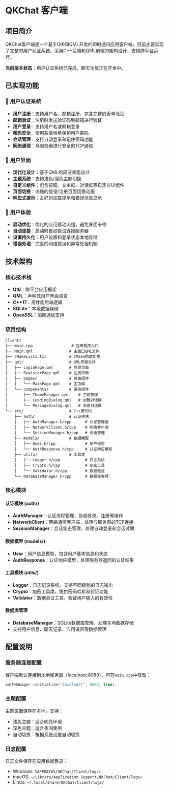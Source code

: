 # QKChat 客户端

## 项目简介

QKChat客户端是一个基于Qt6和QML开发的即时通讯应用客户端，目前主要实现了完整的用户认证系统。采用C++后端和QML前端的架构设计，支持跨平台运行。

**当前版本状态**：用户认证系统已完成，聊天功能正在开发中。

## 已实现功能

### 🔐 用户认证系统
- **用户注册**：支持用户名、邮箱注册，包含完整的表单验证
- **邮箱验证**：注册时发送验证码到邮箱进行验证
- **用户登录**：支持用户名或邮箱登录
- **密码安全**：使用盐值哈希保护用户密码
- **会话管理**：支持自动登录和记住密码功能
- **网络通信**：与服务器进行安全的TCP通信

### 🎨 用户界面
- **现代化设计**：基于QML的简洁界面设计
- **主题系统**：支持浅色/深色主题切换
- **自定义组件**：包含按钮、文本框、对话框等自定义UI组件
- **页面切换**：流畅的登录/注册页面切换动画
- **响应式提示**：友好的加载提示和错误消息显示

### 📱 用户体验
- **启动优化**：优化的应用启动流程，避免界面卡顿
- **自动连接**：启动时自动尝试连接服务器
- **设置持久化**：用户设置和登录状态本地存储
- **错误处理**：完善的网络错误和异常处理机制

## 技术架构

### 核心技术栈
- **Qt6**：跨平台应用框架
- **QML**：声明式用户界面语言
- **C++17**：高性能后端逻辑
- **SQLite**：本地数据存储
- **OpenSSL**：加密通信支持

### 项目结构
```
Client/
├── main.cpp                 # 应用程序入口
├── Main.qml                # 主窗口QML文件
├── CMakeLists.txt          # CMake构建配置
├── qml/                    # QML界面文件
│   ├── LoginPage.qml       # 登录页面
│   ├── RegisterPage.qml    # 注册页面
│   ├── pages/              # 页面组件
│   │   └── MainPage.qml    # 主页面
│   └── components/         # 通用组件
│       ├── ThemeManager.qml    # 主题管理
│       ├── LoadingDialog.qml   # 加载对话框
│       └── MessageDialog.qml   # 消息对话框
└── src/                    # C++源代码
    ├── auth/               # 认证模块
    │   ├── AuthManager.h/cpp      # 认证管理器
    │   ├── NetworkClient.h/cpp    # 网络客户端
    │   └── SessionManager.h/cpp   # 会话管理
    ├── models/             # 数据模型
    │   ├── User.h/cpp             # 用户模型
    │   └── AuthResponse.h/cpp     # 认证响应模型
    ├── utils/              # 工具类
    │   ├── Logger.h/cpp           # 日志系统
    │   ├── Crypto.h/cpp           # 加密工具
    │   └── Validator.h/cpp        # 数据验证
    └── DatabaseManager.h/cpp      # 数据库管理
```

### 核心模块

#### 认证模块 (auth/)
- **AuthManager**：认证流程管理，协调登录、注册等操作
- **NetworkClient**：网络通信客户端，处理与服务器的TCP连接
- **SessionManager**：会话状态管理，处理自动登录和会话过期

#### 数据模型 (models/)
- **User**：用户信息模型，包含用户基本信息和状态
- **AuthResponse**：认证响应模型，处理服务器返回的认证结果

#### 工具模块 (utils/)
- **Logger**：日志记录系统，支持不同级别的日志输出
- **Crypto**：加密工具类，提供密码哈希和验证功能
- **Validator**：数据验证工具，验证用户输入的有效性

#### 数据库管理
- **DatabaseManager**：SQLite数据库管理，处理本地数据存储
- 支持用户信息、聊天记录、应用设置等数据管理

## 配置说明

### 服务器连接配置
客户端默认连接到本地服务器（localhost:8080），可在`main.cpp`中修改：

```cpp
authManager->initialize("localhost", 8080, true);
```

### 主题配置
主题设置保存在本地，支持：
- 浅色主题：适合明亮环境
- 深色主题：适合夜间使用
- 自动切换：根据系统设置自动切换

### 日志配置
日志文件保存在应用数据目录：
- Windows: `%APPDATA%/QKChat/Client/logs/`
- macOS: `~/Library/Application Support/QKChat/Client/logs/`
- Linux: `~/.local/share/QKChat/Client/logs/`